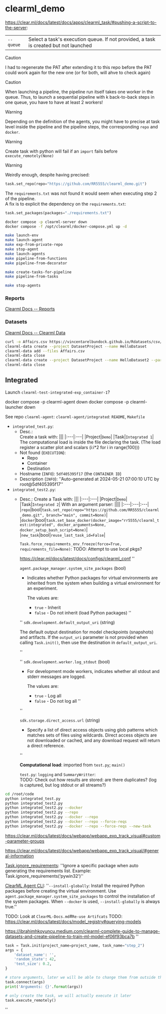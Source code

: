 # clearml_demo





https://clear.ml/docs/latest/docs/apps/clearml_task/#pushing-a-script-to-the-server:

|||
|:---|:---|
|`--queue`|Select a task's execution queue. If not provided, a task is created but not launched|



> [!CAUTION]
> I had to regenerate the PAT after extending it to this repo before the PAT could work again for the new one (or for both, will ahve to check again) 


> [!CAUTION]
> When launching a pipeline, the pipeline run itself takes one worker in the queue. Thus, to launch a sequential pipeline with k back-to-back steps in one queue, you have to have at least 2 workers!

> [!WARNING]
> Depending on the definition of the agents, you might have to precise at task level inside the pipeline and the pipeline steps, the corresponding `repo` and `docker`.

> [!WARNING]
> Create task with python will fail if an `import` fails before `execute_remotely(None)`

> [!WARNING]
> Weirdly enough, despite having precised:
> ```python
> task.set_repo(repo="https://github.com/RR5555/clearml_demo.git")
> ```
> The `requirements.txt` was not found it would seem when executing step 2 of the pipeline.\
> A fix is to explicit the dependency on the `requirements.txt`:
> ```python
> task.set_packages(packages="./requirements.txt")
> ```

```bash
docker compose -p clearml-server down
docker compose -f /opt/clearml/docker-compose.yml up -d
```


```bash
make launch-env
make launch-agent
make exp-from-private-repo
make stop-agent
make launch-agents
make pipeline-from-functions
make pipeline-from-decorator

make create-tasks-for-pipeline
make pipeline-from-tasks

make stop-agents
```


### Reports

[Clearml Docs -- Reports](https://clear.ml/docs/latest/docs/webapp/webapp_reports/)


### Datasets

[Clearml Docs -- Clearml Data](https://clear.ml/docs/latest/docs/clearml_data/)

```bash
curl -o Affairs.csv https://vincentarelbundock.github.io/Rdatasets/csv/AER/Affairs.csv
clearml-data create --project DatasetProject --name HelloDataset
clearml-data add --files Affairs.csv
clearml-data close
clearml-data create --project DatasetProject --name HelloDataset2 --parents 479a1e15b44e44daa4e27efa97811246
clearml-data close
```


## Integrated


Launch `clearml-test-integrated-exp_container-1`?

docker compose -p clearml-agent down
docker compose -p clearml-launcher down

See repo `clearml-agent`: `clearml-agent/integrated`: `README`, `Makefile`


* `integrated_test.py`:
  * Desc.:\
  	Create a task with:
	|||
	|:---|:---|
	|Project|`Demo`|
	|Task|`Integrated 1`|
	The computational load is inside the file declaring the task. (The load register a scatter plot and scalars (i:i*2 for i in range(100)))
  * Not found (`EXECUTION`):
    * Repo
    * Container
    * Destination
  * Hostname (`INFO`): `5df405395f17` (the `CONTAINER ID`)
  * Description (`INFO`): ''Auto-generated at 2024-05-21 07:00:10 UTC by root@5df405395f17''
* `integrated_test2.py`:
  * Desc.:
	Create a Task with:
	|||
	|:---|:---|
	|Project|`Demo`|
	|Task|`Integrated 2`|
	With an argument parser:
	||||
	|:---|:---|:---|
	|`repo`|bool|`task.set_repo(repo="https://github.com/RR5555/clearml_demo.git", branch="main", commit=None)`|
	|`docker`|bool|`task.set_base_docker(docker_image="rr5555/clearml_test:integrated", docker_arguments=None, docker_setup_bash_script=None)`|
	|`new_task`|bool|`reuse_last_task_id=False`|

	`Task.force_requirements_env_freeze(force=True, requirements_file=None)`:
	TODO: Attempt to use local pkgs?

	https://clear.ml/docs/latest/docs/configs/clearml_conf
	''

	`agent.package_manager.system_site_packages` (bool)

    * Indicates whether Python packages for virtual environments are inherited from the system when building a virtual environment for an experiment.

    	The values are:
        * `true` - Inherit
        * `false` - Do not inherit (load Python packages)
	''

	''
	`sdk.development.default_output_uri` (string)

    The default output destination for model checkpoints (snapshots) and artifacts. If the `output_uri` parameter is not provided when calling `Task.init()`, then use the destination in `default_output_uri`.

	''

	''
	`sdk.development.worker.log_stdout` (bool)

    * For development mode workers, indicates whether all stdout and stderr messages are logged.

    	The values are:
        * `true` - Log all
        * `false` - Do not log all
	''

	''

	`sdk.storage.direct_access.url` (string)

    * Specify a list of direct access objects using glob patterns which matches sets of files using wildcards. Direct access objects are not downloaded or cached, and any download request will return a direct reference.

	''



	**Computational load**: imported from `test.py`; `main()`

	`test.py`: `logging` and `SummaryWritter`:\
	TODO: Check out how results are stored: are there duplicates? (log is captured, but log stdout or all streams?)



```bash
cd /root/code
python integrated_test.py
python integrated_test2.py
python integrated_test2.py --docker
python integrated_test2.py --repo
python integrated_test2.py --docker --repo
python integrated_test2.py --docker --repo --force-reqs
python integrated_test2.py --docker --repo --force-reqs --new-task
```


https://clear.ml/docs/latest/docs/webapp/webapp_exp_track_visual#custom-parameter-groups

https://clear.ml/docs/latest/docs/webapp/webapp_exp_track_visual/#general-information



[Task.ignore_requirements](https://clear.ml/docs/latest/docs/references/sdk/task/#taskignore_requirements): ''Ignore a specific package when auto generating the requirements list. Example: Task.ignore_requirements(‘pywin32’)''


[ClearML Agent CLI](https://clear.ml/docs/latest/docs/clearml_agent/clearml_agent_ref/#parameters):
''`--install-globally`:	Install the required Python packages before creating the virtual environment. Use `agent.package_manager.system_site_packages` to control the installation of the system packages. When `--docker` is used, `--install-globally` is always true.''


TODO: Look at `ClearML-Docs.md`\#`Re-use Artifcats`
TODO: https://clear.ml/docs/latest/docs/model_registry#querying-models


https://ibrahimhkoyuncu.medium.com/clearml-complete-guide-to-manage-datasets-and-create-pipeline-to-train-ml-model-ef06f93bca7b
''
```python
task = Task.init(project_name=project_name, task_name="step_2")
args = {
    'dataset_name': '',
    'random_state': 42,
    'test_size': 0.2,
}

# store arguments, later we will be able to change them from outside the code
task.connect(args)
print('Arguments: {}'.format(args))

# only create the task, we will actually execute it later
task.execute_remotely()
```
''